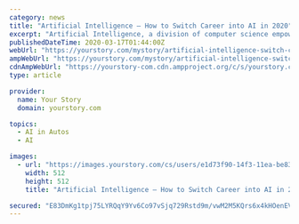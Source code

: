 ```yaml
---
category: news
title: "Artificial Intelligence – How to Switch Career into AI in 2020"
excerpt: "Artificial Intelligence, a division of computer science empowers on creating smart machines that are highly specialized and share common traits with a human brain. In other words, we are developing machines that can think and work like humans. Ranging from speech recognition, facial identification, robotics surgery to the self-driving cars ..."
publishedDateTime: 2020-03-17T01:44:00Z
webUrl: "https://yourstory.com/mystory/artificial-intelligence-switch-career-2020"
ampWebUrl: "https://yourstory.com/mystory/artificial-intelligence-switch-career-2020/amp"
cdnAmpWebUrl: "https://yourstory-com.cdn.ampproject.org/c/s/yourstory.com/mystory/artificial-intelligence-switch-career-2020/amp"
type: article

provider:
  name: Your Story
  domain: yourstory.com

topics:
  - AI in Autos
  - AI

images:
  - url: "https://images.yourstory.com/cs/users/e1d73f90-14f3-11ea-be83-85120a427c93/profile_image_1575284828775.png"
    width: 512
    height: 512
    title: "Artificial Intelligence – How to Switch Career into AI in 2020"

secured: "E83DmKg1tpj75LYRQqY9Yv6Co97vSjq729Rstd9m/vwM2M5KQrs6x4kHOenEV9Vk8cWyCcm7HKi3ITMb417SnGMaVlM0z8B0iBK+0zvzxr1Sf+nE9K4dtlMYL8xptdWkTY/0mSNcWEGV2qHPK+BkwzMO8rXZAo7W9yLMQQc0SWr822+MH/v7IpbM+XKouskbZxGaHFNKeIkf0fhPQQzefeoWrtRnNHnk12hEklDdHNiN/rbHRocbgtv7InuoBHMo+kv5LUVdPZXngXFmizzD1JfT/0maM+Kr2VhH+iFgP3mcOUx4DuAaut8Y/Qq7DPIBKYhqT0azDELBweEloZ7+/vLb6wuTJlv0X2gfUELVC8AocHadHSXlxpVjZ45F/iY65csSQm1hwgaSziGPqjKkRCi4N4/UjGXBNbAgqtJqRPf1QlfONTBhQtMfgvywvw4O6pPxcQtjsqECl9PXZ465Z7C2T1M/wqwDrgCsc2ZgWOw=;J83IgAOE0V8P2LTNU5rsLg=="
---
```


